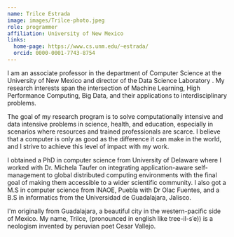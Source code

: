 ```yaml
---
name: Trilce Estrada
image: images/Trilce-photo.jpeg
role: programmer
affiliation: University of New Mexico
links:
  home-page: https://www.cs.unm.edu/~estrada/
  orcid: 0000-0001-7743-8754
---
```


I am an associate professor in the department of Computer Science at the University of New Mexico and director of the Data Science Laboratory . My research interests span the intersection of Machine Learning, High Performance Computing, Big Data, and their applications to interdisciplinary problems.

The goal of my research program is to solve computationally intensive and data intensive problems in science, health, and education, especially in scenarios where resources and trained professionals are scarce. I believe that a computer is only as good as the difference it can make in the world, and I strive to achieve this level of impact with my work.

I obtained a PhD in computer science from University of Delaware where I worked with Dr. Michela Taufer on integrating application-aware self-management to global distributed computing environments with the final goal of making them accessible to a wider scientific community. I also got a M.S in computer science from INAOE, Puebla with Dr Olac Fuentes, and a B.S in informatics from the Universidad de Guadalajara, Jalisco.

I'm originally from Guadalajara, a beautiful city in the western-pacific side of Mexico. My name, Trilce, (pronounced in english like tree-il-sˈe)) is a neologism invented by peruvian poet Cesar Vallejo.
